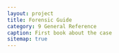 ```yaml
---
layout: project
title: Forensic Guide
category: 9 General Reference
caption: First book about the case
sitemap: true
---
```


